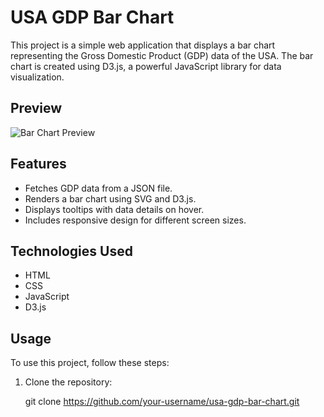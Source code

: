 # USA GDP Bar Chart

This project is a simple web application that displays a bar chart representing the Gross Domestic Product (GDP) data of the USA. The bar chart is created using D3.js, a powerful JavaScript library for data visualization.
 ## Preview
![Bar Chart Preview](preview.png)

## Features

- Fetches GDP data from a JSON file.
- Renders a bar chart using SVG and D3.js.
- Displays tooltips with data details on hover.
- Includes responsive design for different screen sizes.

## Technologies Used

- HTML
- CSS
- JavaScript
- D3.js

## Usage

To use this project, follow these steps:

1. Clone the repository:

   git clone https://github.com/your-username/usa-gdp-bar-chart.git

